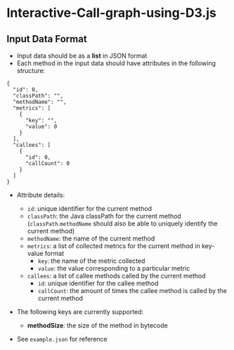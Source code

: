 # Interactive-Call-graph-using-D3.js

## Input Data Format
- Input data should be as a **list** in JSON format
- Each method in the input data should have attributes in the following structure:

```
{
  "id": 0,
  "classPath": "",
  "methodName": "",
  "metrics": [
    {
      "key": "",
      "value": 0
    }
  ],
  "callees": [
    {
      "id": 0,
      "callCount": 0
    }
  ]
}

```
- Attribute details:
  - ```id```: unique identifier for the current method
  - ```classPath```: the Java classPath for the current method (```classPath```.```methodName``` should also be able to uniquely identify the current method)
  - ```methodName```: the name of the current method
  - ```metrics```: a list of collected metrics for the current method in key-value format
    - ```key```: the name of the metric collected 
    - ```value```: the value corresponding to a particular metric  
  - ```callees```: a list of callee methods called by the current method
    - ```id```: unique identifier for the callee method
    - ```callCount```: the amount of times the callee method is called by the current method

- The following keys are currently supported:
  - **methodSize**: the size of the method in bytecode

- See ```example.json``` for reference

